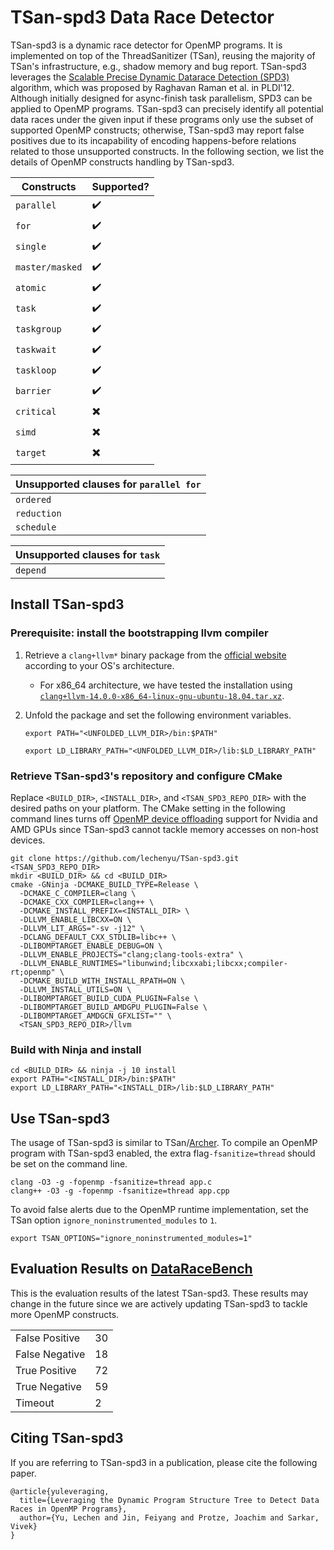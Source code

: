 # TSan-spd3 Data Race Detector
TSan-spd3 is a dynamic race detector for OpenMP programs. It is implemented on top of the ThreadSanitizer (TSan), 
reusing the majority of TSan's infrastructure, e.g., shadow memory and bug report. TSan-spd3 leverages the 
[Scalable Precise Dynamic Datarace Detection (SPD3)](https://dl.acm.org/doi/pdf/10.1145/2345156.2254127) algorithm, 
which was proposed by Raghavan Raman et al. in PLDI'12. Although initially designed for async-finish task parallelism,
SPD3 can be applied to OpenMP programs. TSan-spd3 can precisely identify all potential data races under the given input 
if these programs only use the subset of supported OpenMP constructs; otherwise, TSan-spd3 may report false positives 
due to its incapability of encoding happens-before relations related to those unsupported constructs. In the following 
section, we list the details of OpenMP constructs handling by TSan-spd3.

| **Constructs** | **Supported?** |
|---|---|
| `parallel` | :heavy_check_mark: |
| `for` | :heavy_check_mark: |
| `single` | :heavy_check_mark: |
| `master/masked` | :heavy_check_mark: |
| `atomic` | :heavy_check_mark: |
| `task` | :heavy_check_mark: |
| `taskgroup` | :heavy_check_mark: |
| `taskwait` | :heavy_check_mark: |
| `taskloop` | :heavy_check_mark: |
| `barrier` | :heavy_check_mark: |
| `critical` | :heavy_multiplication_x: |
| `simd` | :heavy_multiplication_x: |
| `target` | :heavy_multiplication_x: |

| **Unsupported clauses for `parallel for`** |
|---|
| `ordered` |
| `reduction` |
| `schedule` |

| **Unsupported clauses for `task`** |
|---|
| `depend` |

## Install TSan-spd3
### Prerequisite: install the bootstrapping llvm compiler
1. Retrieve a `clang+llvm*` binary package from the [official website](https://releases.llvm.org/download.html) according to your OS's architecture.
    * For x86_64 architecture, we have tested the installation using [`clang+llvm-14.0.0-x86_64-linux-gnu-ubuntu-18.04.tar.xz`](https://github.com/llvm/llvm-project/releases/download/llvmorg-14.0.0/clang+llvm-14.0.0-x86_64-linux-gnu-ubuntu-18.04.tar.xz).
2. Unfold the package and set the following environment variables.


    `export PATH="<UNFOLDED_LLVM_DIR>/bin:$PATH"`
    
    `export LD_LIBRARY_PATH="<UNFOLDED_LLVM_DIR>/lib:$LD_LIBRARY_PATH"`

### Retrieve TSan-spd3's repository and configure CMake
Replace `<BUILD_DIR>`, `<INSTALL_DIR>`, and `<TSAN_SPD3_REPO_DIR>` with the desired paths on your platform. The CMake setting in the following command lines turns
off [OpenMP device offloading](https://www.olcf.ornl.gov/wp-content/uploads/2021/08/ITOpenMP_Day1.pdf) support for Nvidia and AMD GPUs since TSan-spd3 cannot tackle memory accesses on non-host devices.

    git clone https://github.com/lechenyu/TSan-spd3.git <TSAN_SPD3_REPO_DIR>
    mkdir <BUILD_DIR> && cd <BUILD_DIR>
    cmake -GNinja -DCMAKE_BUILD_TYPE=Release \
      -DCMAKE_C_COMPILER=clang \
      -DCMAKE_CXX_COMPILER=clang++ \
      -DCMAKE_INSTALL_PREFIX=<INSTALL_DIR> \
      -DLLVM_ENABLE_LIBCXX=ON \
      -DLLVM_LIT_ARGS="-sv -j12" \
      -DCLANG_DEFAULT_CXX_STDLIB=libc++ \
      -DLIBOMPTARGET_ENABLE_DEBUG=ON \
      -DLLVM_ENABLE_PROJECTS="clang;clang-tools-extra" \
      -DLLVM_ENABLE_RUNTIMES="libunwind;libcxxabi;libcxx;compiler-rt;openmp" \
      -DCMAKE_BUILD_WITH_INSTALL_RPATH=ON \
      -DLLVM_INSTALL_UTILS=ON \
      -DLIBOMPTARGET_BUILD_CUDA_PLUGIN=False \
      -DLIBOMPTARGET_BUILD_AMDGPU_PLUGIN=False \
      -DLIBOMPTARGET_AMDGCN_GFXLIST="" \
      <TSAN_SPD3_REPO_DIR>/llvm

### Build with Ninja and install
    cd <BUILD_DIR> && ninja -j 10 install
    export PATH="<INSTALL_DIR>/bin:$PATH"
    export LD_LIBRARY_PATH="<INSTALL_DIR>/lib:$LD_LIBRARY_PATH"

## Use TSan-spd3
The usage of TSan-spd3 is similar to TSan/[Archer](https://github.com/llvm/llvm-project/tree/main/openmp/tools/archer).
To compile an OpenMP program with TSan-spd3 enabled, the extra flag`-fsanitize=thread` should be set on the command line.

    clang -O3 -g -fopenmp -fsanitize=thread app.c
    clang++ -O3 -g -fopenmp -fsanitize=thread app.cpp

To avoid false alerts due to the OpenMP runtime implementation, set the TSan option `ignore_noninstrumented_modules` to `1`.

    export TSAN_OPTIONS="ignore_noninstrumented_modules=1"

## Evaluation Results on [DataRaceBench](https://github.com/LLNL/dataracebench)
This is the evaluation results of the latest TSan-spd3. These results may change in the future since we are actively updating 
TSan-spd3 to tackle more OpenMP constructs.

<table cellspacing="0" cellpadding="6">
<tbody>
<tr>
<td class="org-left">False Positive</td>
<td class="org-right">30</td>
</tr>
<tr>
<td class="org-left">False Negative</td>
<td class="org-right">18</td>
</tr>
<tr>
<td class="org-left">True Positive</td>
<td class="org-right">72</td>
</tr>
<tr>
<td class="org-left">True Negative</td>
<td class="org-right">59</td>
</tr>
<tr>
<td class="org-left">Timeout</td>
<td class="org-right">2</td>
</tr>
</tbody>
</table>

## Citing TSan-spd3
If you are referring to TSan-spd3 in a publication, please cite the following paper.
```
@article{yuleveraging,
  title={Leveraging the Dynamic Program Structure Tree to Detect Data Races in OpenMP Programs},
  author={Yu, Lechen and Jin, Feiyang and Protze, Joachim and Sarkar, Vivek}
}
```
